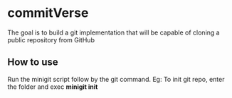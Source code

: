 # commitVerse

The goal is to build a git implementation that will be capable of cloning a public repository from GitHub

## How to use
Run the minigit script follow by the git command. Eg: To init git repo, enter the folder and exec **minigit init**